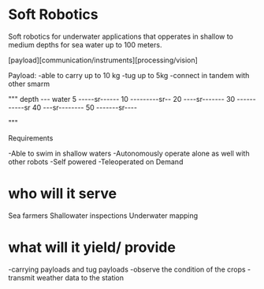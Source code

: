 # Soft Robotics

Soft robotics for underwater applications that opperates in shallow to medium depths for sea water up to 100 meters.

[payload][communication/instruments][processing/vision]

Payload:
-able to carry up to 10 kg
-tug up to 5kg
-connect in tandem with other smarm

"""
depth --- water
5  -----sr------
10 ---------sr--
20 ----sr-------
30 -----------sr
40 ---sr--------
50 -------sr----

"""


Requirements

-Able to swim in shallow waters
-Autonomously operate alone as well with other robots
-Self powered
-Teleoperated on Demand


# who will it serve
Sea farmers
Shallowater inspections
Underwater mapping

# what will it yield/ provide

-carrying payloads and tug payloads
-observe the condition of the crops
-transmit weather data to the station


